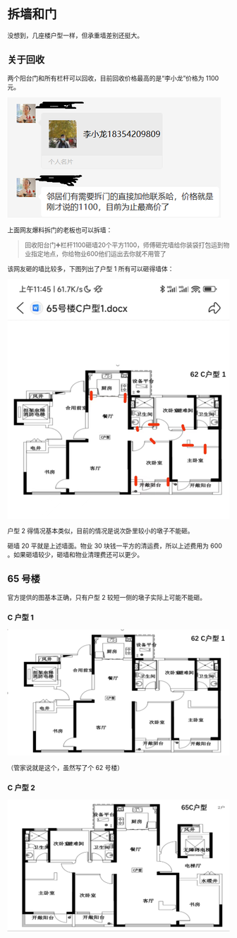 # 拆墙和门

没想到，几座楼户型一样，但承重墙差别还挺大。

## 关于回收

两个阳台门和所有栏杆可以回收，目前回收价格最高的是“李小龙”价格为 1100 元。

![](images/sell-door.png)

上面网友爆料拆门的老板也可以拆墙：

> 回收阳台门➕栏杆1100砸墙20个平方1100，师傅砸完墙给你装袋打包运到物业指定地点，你给物业600他们运出去你就不用管了

该网友砸的墙比较多，下图列出了户型 1 所有可以砸得墙体：

![](./images/chaiqiang1.jpg)

户型 2 得情况基本类似，目前的情况是说次卧里较小的墩子不能砸。

砸墙 20 平就是上述墙面。物业 30 块钱一平方的清运费，所以上述费用为 600 。如果砸墙较少，砸墙和物业清理费还可以更少。

## 65 号楼 

官方提供的图基本正确，只有户型 2 较短一侧的墩子实际上可能不能砸。
### C 户型 1

![65 号楼 C 户型 1](images/65-c1.png)

（管家说就是这个，虽然写了个 62 号楼）

### C 户型 2

![65 号楼 C 户型 1](images/65-c2.png)
